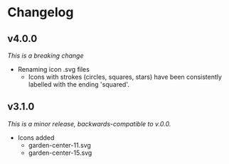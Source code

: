 Changelog
========================================================================


v4.0.0
------------------------------------------------------------------------

_This is a breaking change_

- Renaming icon .svg files
    - Icons with strokes (circles, squares, stars) have been consistently labelled with the ending 'squared'.


v3.1.0
------------------------------------------------------------------------

_This is a minor release, backwards-compatible to v.0.0._

- Icons added
	- garden-center-11.svg
	- garden-center-15.svg
